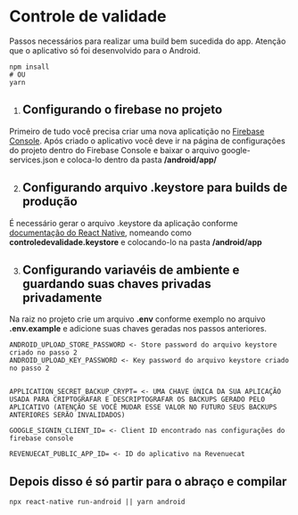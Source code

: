 # Controle de validade

Passos necessários para realizar uma build bem sucedida do app. Atenção que o aplicativo só foi desenvolvido para o Android.

```
npm insall
# OU
yarn
```

1. ## Configurando o firebase no projeto
Primeiro de tudo você precisa criar uma nova aplicatição no [Firebase Console](https://console.firebase.google.com/?hl=pt-br). Após criado o aplicativo você deve ir na página de configurações do projeto dentro do Firebase Console e baixar o arquivo google-services.json e coloca-lo dentro da pasta **/android/app/**

2. ## Configurando arquivo .keystore para builds de produção
É necessário gerar o arquivo .keystore da aplicação conforme [documentação do React Native](https://reactnative.dev/docs/signed-apk-android), nomeando como **controledevalidade.keystore** e colocando-lo na pasta **/android/app**

3. ## Configurando variavéis de ambiente e guardando suas chaves privadas privadamente
Na raiz no projeto crie um arquivo **.env** conforme exemplo no arquivo **.env.example** e adicione suas chaves geradas nos passos anteriores.
```
ANDROID_UPLOAD_STORE_PASSWORD <- Store password do arquivo keystore criado no passo 2
ANDROID_UPLOAD_KEY_PASSWORD <- Key password do arquivo keystore criado no passo 2


APPLICATION_SECRET_BACKUP_CRYPT= <- UMA CHAVE ÚNICA DA SUA APLICAÇÃO USADA PARA CRIPTOGRAFAR E DESCRIPTOGRAFAR OS BACKUPS GERADO PELO APLICATIVO (ATENÇÃO SE VOCÊ MUDAR ESSE VALOR NO FUTURO SEUS BACKUPS ANTERIORES SERÃO INVALIDADOS)

GOOGLE_SIGNIN_CLIENT_ID= <- Client ID encontrado nas configurações do firebase console

REVENUECAT_PUBLIC_APP_ID= <- ID do aplicativo na Revenuecat
```

## Depois disso é só partir para o abraço e compilar
```
npx react-native run-android || yarn android
```
